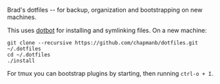 Brad's dotfiles -- for backup, organization and bootstrapping on new machines.

This uses [dotbot](https://github.com/anishathalye/dotbot) for installing and
symlinking files. On a new machine:

    git clone --recursive https://github.com/chapmanb/dotfiles.git ~/.dotfiles
    cd ~/.dotfiles
    ./install

For tmux you can bootstrap plugins by starting, then running `ctrl-o + I`.
